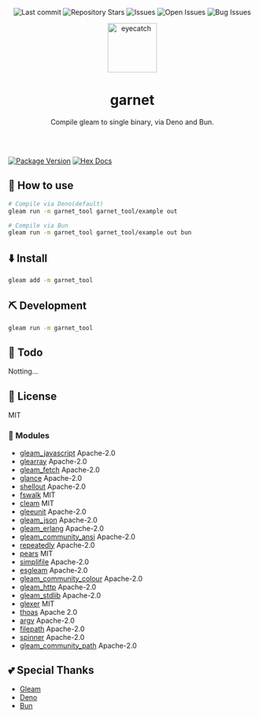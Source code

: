<div align="center">

![Last commit](https://img.shields.io/github/last-commit/Comamoca/garnet?style=flat-square)
![Repository Stars](https://img.shields.io/github/stars/Comamoca/garnet?style=flat-square)
![Issues](https://img.shields.io/github/issues/Comamoca/garnet?style=flat-square)
![Open Issues](https://img.shields.io/github/issues-raw/Comamoca/garnet?style=flat-square)
![Bug Issues](https://img.shields.io/github/issues/Comamoca/garnet/bug?style=flat-square)

<img src="https://emoji2svg.deno.dev/api/🦊" alt="eyecatch" height="100">

# garnet

Compile gleam to single binary, via Deno and Bun.

<br>
<br>

</div>

[![Package Version](https://img.shields.io/hexpm/v/garnet_tool)](https://hex.pm/packages/garnet_tool)
[![Hex Docs](https://img.shields.io/badge/hex-docs-ffaff3)](https://hexdocs.pm/garnet_tool/)

<div align="center">

</div>

## 🚀 How to use

```sh
# Compile via Deno(default)
gleam run -m garnet_tool garnet_tool/example out

# Compile via Bun
gleam run -m garnet_tool garnet_tool/example out bun
```

## ⬇️ Install

```sh
gleam add -m garnet_tool
```

## ⛏️ Development

```sh
gleam run -m garnet_tool
```

## 📝 Todo

Notting...

## 📜 License

MIT

### 🧩 Modules

- [gleam_javascript](https://hexdocs.pm/gleam_javascript) Apache-2.0
- [glearray](https://hexdocs.pm/glearray) Apache-2.0
- [gleam_fetch](https://hexdocs.pm/gleam_fetch) Apache-2.0
- [glance](https://hexdocs.pm/glance) Apache-2.0
- [shellout](https://hexdocs.pm/shellout) Apache-2.0
- [fswalk](https://hexdocs.pm/fswalk) MIT
- [cleam](https://hexdocs.pm/cleam) MIT
- [gleeunit](https://hexdocs.pm/gleeunit) Apache-2.0
- [gleam_json](https://hexdocs.pm/gleam_json) Apache-2.0
- [gleam_erlang](https://hexdocs.pm/gleam_erlang) Apache-2.0
- [gleam_community_ansi](https://hexdocs.pm/gleam_community_ansi) Apache-2.0
- [repeatedly](https://hexdocs.pm/repeatedly) Apache-2.0
- [pears](https://hexdocs.pm/pears) MIT
- [simplifile](https://hexdocs.pm/simplifile) Apache-2.0
- [esgleam](https://hexdocs.pm/esgleam) Apache-2.0
- [gleam_community_colour](https://hexdocs.pm/gleam_community_colour) Apache-2.0
- [gleam_http](https://hexdocs.pm/gleam_http) Apache-2.0
- [gleam_stdlib](https://hexdocs.pm/gleam_stdlib) Apache-2.0
- [glexer](https://hexdocs.pm/glexer) MIT
- [thoas](https://hexdocs.pm/thoas) Apache 2.0
- [argv](https://hexdocs.pm/argv) Apache-2.0
- [filepath](https://hexdocs.pm/filepath) Apache-2.0
- [spinner](https://hexdocs.pm/spinner) Apache-2.0
- [gleam_community_path](https://hexdocs.pm/gleam_community_path) Apache-2.0

## 💕 Special Thanks

- [Gleam](https://gleam.run/)
- [Deno](https://deno.com/)
- [Bun](https://bun.sh/)
